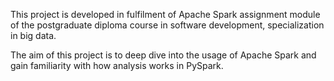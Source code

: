 This project is developed in fulfilment of Apache Spark assignment module of the postgraduate diploma course in software development, specialization in big data.

The aim of this project is to deep dive into the usage of Apache Spark and gain familiarity with how analysis works in PySpark.
